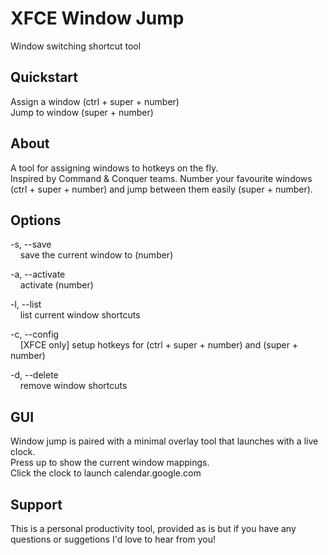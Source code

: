 # XFCE Window Jump
Window switching shortcut tool

## Quickstart
Assign a window (ctrl + super + number)  
Jump to window (super + number)


## About
A tool for assigning windows to hotkeys on the fly.  
Inspired by Command & Conquer teams. Number your favourite windows (ctrl + super + number) and jump between them easily (super + number).


## Options
-s, --save  
&nbsp;&nbsp;&nbsp;&nbsp;save the current window to (number)

-a, --activate  
&nbsp;&nbsp;&nbsp;&nbsp;activate (number)

-l, --list  
&nbsp;&nbsp;&nbsp;&nbsp;list current window shortcuts

-c, --config  
&nbsp;&nbsp;&nbsp;&nbsp;[XFCE only] setup hotkeys for (ctrl + super + number) and (super + number)

-d, --delete  
&nbsp;&nbsp;&nbsp;&nbsp;remove window shortcuts
  

## GUI
Window jump is paired with a minimal overlay tool that launches with a live clock.  
Press up to show the current window mappings.  
Click the clock to launch calendar.google.com


## Support
This is a personal productivity tool, provided as is but if you have any questions or suggetions I'd love to hear from you!


